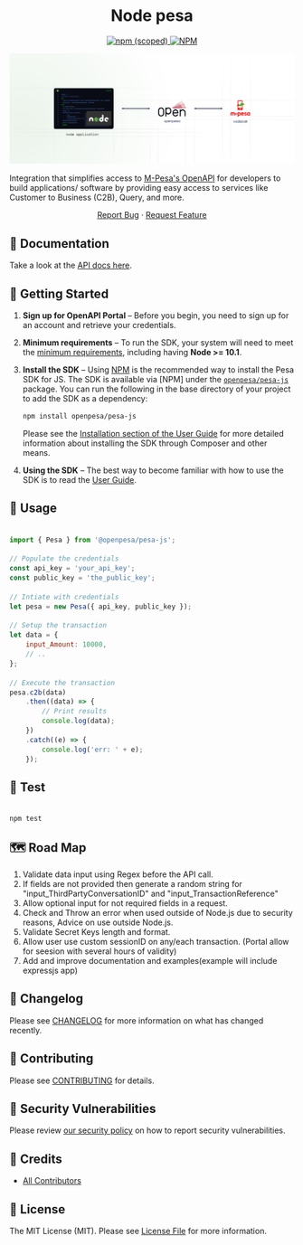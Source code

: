 <h1 align="center">Node pesa</h1>

<p align="center">
    <a href="https://www.npmjs.com/package/@openpesa/pesa-js">
        <img src="https://img.shields.io/npm/v/@openpesa/pesa-js" alt="npm (scoped)">
    </a>
    <a href="https://npmjs.org/package/@openpesa/pesa-js">
        <img src="https://nodei.co/npm/@openpesa/pesa-js.png?mini=true" alt="NPM">
    </a>
</p>

<p align="center">
 <picture>
      <source media="(prefers-color-scheme: dark)" srcset="./img/banner/header-dark.png">
      <img alt="node pesa" src="./img/banner/header-light.png">
    </picture>
 <p align="center"><p>Integration that simplifies access to <a href="https://openapiportal.m-pesa.com/login">M-Pesa's OpenAPI</a> for developers to build applications/ software by providing easy access to services like Customer to Business (C2B), Query, and more.</p>
</p>
</p>

<p align="center">
    <a href="https://github.com/openpesa/node-pesa/issues/new/choose">Report Bug</a>
    ·
    <a href="https://github.com/openpesa/node-pesa/issues/new/choose">Request Feature</a>
</p>

## 🚧 Documentation

Take a look at the [API docs here](https://openpesa.github.io/pesa-js/).


## 🚀 Getting Started

1. **Sign up for OpenAPI Portal** – Before you begin, you need to sign up for an account and retrieve your credentials.

1. **Minimum requirements** – To run the SDK, your system will need to meet the
   [minimum requirements](https://openpesa.github.io/pesa-js/guide/installation#system-requirements), including having **Node >= 10.1**.
1. **Install the SDK** – Using [NPM](#) is the recommended way to install the
   Pesa SDK for JS. The SDK is available via [NPM] under the
   [`openpesa/pesa-js`](https://www.npmjs.com/package/@openpesa/pesa-js) package. You can run the following in the base directory of your project to add the SDK as a dependency:
    ```sh
    npm install openpesa/pesa-js
    ```
    Please see the
    [Installation section of the User Guide](https://openpesa.github.io/pesa-js/installation.html) for more
    detailed information about installing the SDK through Composer and other
    means.
1. **Using the SDK** – The best way to become familiar with how to use the SDK
   is to read the [User Guide](https://openpesa.github.io/pesa-js/).

## 💼 Usage

```js

import { Pesa } from '@openpesa/pesa-js';

// Populate the credentials
const api_key = 'your_api_key';
const public_key = 'the_public_key';

// Intiate with credentials
let pesa = new Pesa({ api_key, public_key });

// Setup the transaction
let data = {
    input_Amount: 10000,
    // ..
};

// Execute the transaction
pesa.c2b(data)
    .then((data) => {
        // Print results
        console.log(data);
    })
    .catch((e) => {
        console.log('err: ' + e);
    });

```

## 🧪 Test

```bash

npm test

```

## 🗺️ Road Map

1. Validate data input using Regex before the API call.
2. If fields are not provided then generate a random string for "input_ThirdPartyConversationID" and "input_TransactionReference"
3. Allow optional input for not required fields in a request.
4. Check and Throw an error when used outside of Node.js due to security reasons, Advice on use outside Node.js.
5. Validate Secret Keys length and format.
6. Allow user use custom sessionID on any/each transaction. (Portal allow for seesion with several hours of validity)
7. Add and improve documentation and examples(example will include expressjs app)

## 📜 Changelog

Please see [CHANGELOG](CHANGELOG.md) for more information on what has changed recently.

## 🤝 Contributing

Please see [CONTRIBUTING](.github/CONTRIBUTING.md) for details.

## 🔐 Security Vulnerabilities

Please review [our security policy](../../security/policy) on how to report security vulnerabilities.

## 👥 Credits

-   [All Contributors](../../contributors)

## 📄 License

The MIT License (MIT). Please see [License File](LICENSE.md) for more information.
